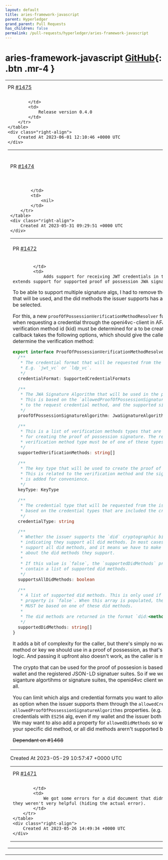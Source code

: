 ```yaml
---
layout: default
title: aries-framework-javascript
parent: Hyperledger
grand_parent: Pull Requests
has_children: false
permalink: /pull-requests/hyperledger/aries-framework-javascript
---
```


# aries-framework-javascript <span class="fs-3 right-align">[GitHub](https://github.com/hyperledger/aries-framework-javascript){: .btn .mr-4 }</span>


<div>
    <table>
        <tr>
            <td>
                PR <a href="https://github.com/hyperledger/aries-framework-javascript/pull/1475" class=".btn">#1475</a>
            </td>
            <td>
                <b>
                    chore(release): v0.4.0
                </b>
            </td>
        </tr>
        <tr>
            <td>
                
            </td>
            <td>
                Release version 0.4.0
            </td>
        </tr>
    </table>
    <div class="right-align">
        Created At 2023-06-01 12:10:46 +0000 UTC
    </div>
</div>

<div>
    <table>
        <tr>
            <td>
                PR <a href="https://github.com/hyperledger/aries-framework-javascript/pull/1474" class=".btn">#1474</a>
            </td>
            <td>
                <b>
                    feat: support for openid4vci draft 11
                </b>
            </td>
        </tr>
        <tr>
            <td>
                
            </td>
            <td>
                <nil>
            </td>
        </tr>
    </table>
    <div class="right-align">
        Created At 2023-05-31 09:29:51 +0000 UTC
    </div>
</div>

<div>
    <table>
        <tr>
            <td>
                PR <a href="https://github.com/hyperledger/aries-framework-javascript/pull/1472" class=".btn">#1472</a>
            </td>
            <td>
                <b>
                    feat(openid4vc): jwt format and more crypto
                </b>
            </td>
        </tr>
        <tr>
            <td>
                
            </td>
            <td>
                Adds support for receiving JWT credentials in the openid4vc client, and also extends support for supported proof of possession JWA signature algorithms. 

To be able to support multiple signature algs, I had to remove the `kid` parameter, as the crypto that will be used, and the did methods the issuer supports has a big impact of the `kid` that will be selected.

For this, a new `proofOfPossessionVerificationMethodResolver` function MUST be supplied when requesting a credential through the openi4vc-client in AFJ, that is called whenever a verification method id (kid) must be determined for a to be created proof of possesion. The callback takes the following options, which should give the caller enough  information to determine the verification method:

```ts
export interface ProofOfPossessionVerificationMethodResolverOptions {
  /**
   * The credential format that will be requested from the issuer.
   * E.g. `jwt_vc` or `ldp_vc`.
   */
  credentialFormat: SupportedCredentialFormats

  /**
   * The JWA Signature Algorithm that will be used in the proof of possession.
   * This is based on the `allowedProofOfPossessionSignatureAlgorithms` passed
   * to the request credential method, and the supported signature algorithms.
   */
  proofOfPossessionSignatureAlgorithm: JwaSignatureAlgorithm

  /**
   * This is a list of verification methods types that are supported
   * for creating the proof of possession signature. The returned
   * verification method type must be of one of these types.
   */
  supportedVerificationMethods: string[]

  /**
   * The key type that will be used to create the proof of possession signature.
   * This is related to the verification method and the signature algorithm, and
   * is added for convenience.
   */
  keyType: KeyType

  /**
   * The credential type that will be requested from the issuer. This is
   * based on the credential types that are included the credential offer.
   */
  credentialType: string

  /**
   * Whether the issuer supports the `did` cryptographic binding method,
   * indicating they support all did methods. In most cases, they do not
   * support all did methods, and it means we have to make an assumption
   * about the did methods they support.
   *
   * If this value is `false`, the `supportedDidMethods` property will
   * contain a list of supported did methods.
   */
  supportsAllDidMethods: boolean

  /**
   * A list of supported did methods. This is only used if the `supportsAllDidMethods`
   * property is `false`. When this array is populated, the returned verification method
   * MUST be based on one of these did methods.
   *
   * The did methods are returned in the format `did:<method>`, e.g. `did:web`.
   */
  supportedDidMethods: string[]
}
```

It adds a bit of complexity for the caller, but there's simply no way for AFJ to know which did method or key we should use in a proof of possession, as that's heavily reliant on business logic. And passing it upfront also doesn't work, as the caller is missing important information. 

The crypto that can be used for the proof of possesion is based on what is supported by the wallet and the registered JSON-LD signatuer suites. So if we were to add new key types / JWA siganture algortihms or signature suites, the openid4vc client wouldn't have to be changed at all.

You can limit which algs and credential formats you want to allow, so those aren't considered as option when the issuer supports them through the `allowedCredentialFormats` and `allowedProofOfPossessionSignatureAlgorithms` properties. (e.g. I only want to receive `jwt_vc` credentials with `ES256` alg, even if my wallet and the issuer both support `Ed25519Signature2018`. We may want to also add a property for `allowedDidMethods` so we won't consider an option if your specific did method, or all did methods arern't supported by the issuer.

~~Dependant on #1468~~
            </td>
        </tr>
    </table>
    <div class="right-align">
        Created At 2023-05-29 10:57:47 +0000 UTC
    </div>
</div>

<div>
    <table>
        <tr>
            <td>
                PR <a href="https://github.com/hyperledger/aries-framework-javascript/pull/1471" class=".btn">#1471</a>
            </td>
            <td>
                <b>
                    chore: improve ed25519 context url checks
                </b>
            </td>
        </tr>
        <tr>
            <td>
                
            </td>
            <td>
                We got some errors for a did document that didn't conform, but they weren't very helpful (hiding the actual error).
            </td>
        </tr>
    </table>
    <div class="right-align">
        Created At 2023-05-26 14:49:34 +0000 UTC
    </div>
</div>

